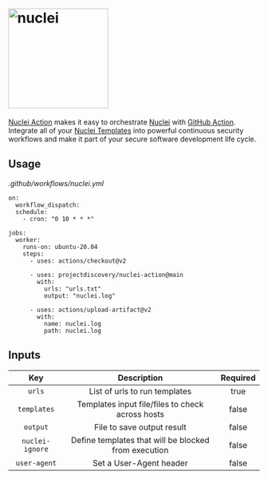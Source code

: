 <h1 align="left">
  <img src="https://github.com/projectdiscovery/nuclei/blob/master/static/nuclei-logo.png" alt="nuclei" width="200px"></a>
  <br>
</h1>

[Nuclei Action](https://github.com/projectdiscovery/nuclei-action) makes it easy to orchestrate [Nuclei](https://github.com/projectdiscovery/nuclei) with [GitHub Action](https://github.com/features/actions).
Integrate all of your [Nuclei Templates](https://github.com/projectdiscovery/nuclei-templates) into powerful continuous security workflows and make it part of your secure software development life cycle.



Usage
-----

*.github/workflows/nuclei.yml* 
```
on:
  workflow_dispatch:
  schedule:
    - cron: "0 10 * * *"

jobs:
  worker:
    runs-on: ubuntu-20.04
    steps:
      - uses: actions/checkout@v2

      - uses: projectdiscovery/nuclei-action@main
        with:
          urls: "urls.txt"
          output: "nuclei.log"

      - uses: actions/upload-artifact@v2
        with:
          name: nuclei.log
          path: nuclei.log
```

Inputs
------

| Key  | Description | Required |
| :---:     |     :---:   |    :---:   |
| `urls` | List of urls to run templates | true
| `templates` | Templates input file/files to check across hosts | false
| `output` | File to save output result | false
| `nuclei-ignore` | Define templates that will be blocked from execution | false
| `user-agent` | Set a User-Agent header | false